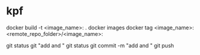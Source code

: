 # kpf

docker build -t <image_name>:<version> .
docker images
docker tag <image_name>:<version> <remote_repo_folder>/<image_name>:<version> 

git status
git "add <filename> and <filename>"
git status
git commit -m "add <filename> and <filename>" 
git push